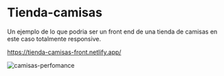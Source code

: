 # Tienda-camisas
Un ejemplo de lo que podria ser un front end de una tienda de camisas en este caso
totalmente responsive.


https://tienda-camisas-front.netlify.app/


![camisas-perfomance](https://user-images.githubusercontent.com/60783944/151378297-03e7a833-a4d7-4696-9a43-09009cd53014.png)
